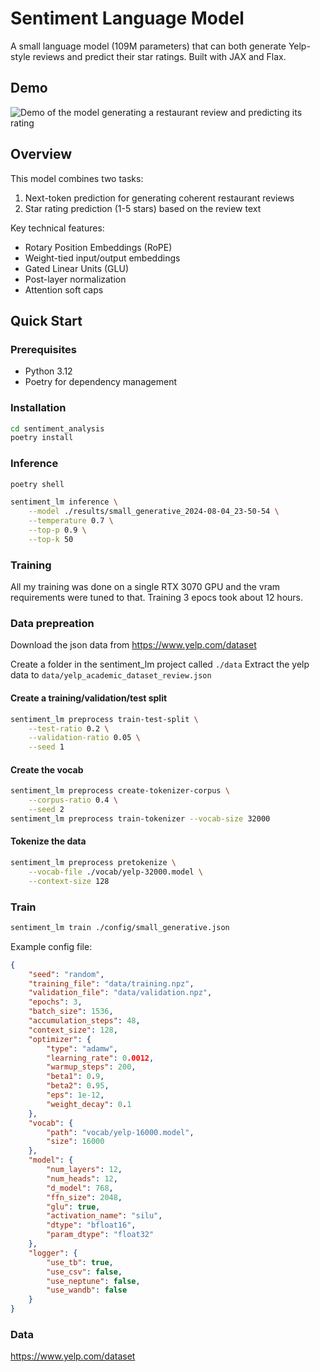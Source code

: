 # Sentiment Language Model

A small language model (109M parameters) that can both generate Yelp-style reviews and predict their star ratings. Built with JAX and Flax.

## Demo
![Demo of the model generating a restaurant review and predicting its rating](/assets/demo.gif)

## Overview

This model combines two tasks:
1. Next-token prediction for generating coherent restaurant reviews
2. Star rating prediction (1-5 stars) based on the review text

Key technical features:
* Rotary Position Embeddings (RoPE)
* Weight-tied input/output embeddings
* Gated Linear Units (GLU)
* Post-layer normalization
* Attention soft caps

## Quick Start

### Prerequisites
- Python 3.12
- Poetry for dependency management

### Installation

```bash
cd sentiment_analysis
poetry install
```

### Inference

```bash
poetry shell

sentiment_lm inference \
    --model ./results/small_generative_2024-08-04_23-50-54 \
    --temperature 0.7 \
    --top-p 0.9 \
    --top-k 50
```

### Training
All my training was done on a single RTX 3070 GPU and the vram requirements were tuned to that. Training 3 epocs took about 12 hours.

### Data prepreation

Download the json data from https://www.yelp.com/dataset


Create a folder in the sentiment_lm project called `./data`
Extract the yelp data to `data/yelp_academic_dataset_review.json`


#### Create a training/validation/test split
```bash
sentiment_lm preprocess train-test-split \
    --test-ratio 0.2 \
    --validation-ratio 0.05 \
    --seed 1
```


#### Create the vocab
```bash
sentiment_lm preprocess create-tokenizer-corpus \
    --corpus-ratio 0.4 \
    --seed 2
sentiment_lm preprocess train-tokenizer --vocab-size 32000
```


#### Tokenize the data
```bash
sentiment_lm preprocess pretokenize \
    --vocab-file ./vocab/yelp-32000.model \
    --context-size 128
```

### Train
```bash
sentiment_lm train ./config/small_generative.json
```

Example config file:
```json
{
    "seed": "random",
    "training_file": "data/training.npz",
    "validation_file": "data/validation.npz",
    "epochs": 3,
    "batch_size": 1536,
    "accumulation_steps": 48,
    "context_size": 128,
    "optimizer": {
        "type": "adamw",
        "learning_rate": 0.0012,
        "warmup_steps": 200,
        "beta1": 0.9,
        "beta2": 0.95,
        "eps": 1e-12,
        "weight_decay": 0.1
    },
    "vocab": {
        "path": "vocab/yelp-16000.model",
        "size": 16000
    },
    "model": {
        "num_layers": 12,
        "num_heads": 12,
        "d_model": 768,
        "ffn_size": 2048,
        "glu": true,
        "activation_name": "silu",
        "dtype": "bfloat16",
        "param_dtype": "float32"
    },
    "logger": {
        "use_tb": true,
        "use_csv": false,
        "use_neptune": false,
        "use_wandb": false
    }
}
```

### Data

https://www.yelp.com/dataset
